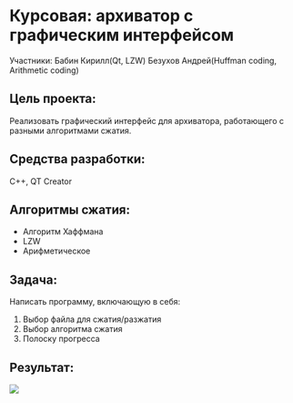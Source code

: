 # Курсовая: архиватор с графическим интерфейсом

Участники: 
Бабин Кирилл(Qt, LZW)
Безухов Андрей(Huffman coding, Arithmetic coding)
                       
## Цель проекта:   
Реализовать графический интерфейс для архиватора, работающего с разными алгоритмами сжатия.  

## Средства разработки:
C++, QT Creator

## Алгоритмы сжатия: 
- Алгоритм Хаффмана
- LZW
- Арифметическое

## Задача:
Написать программу, включающую в себя:
1. Выбор файла для сжатия/разжатия
2. Выбор алгоритма сжатия
3. Полоску прогресса

## Результат:
![](https://user-images.githubusercontent.com/98475298/265210253-c26efc37-3e69-47e2-bdd0-3f4062b01a99.png)

